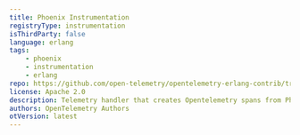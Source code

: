 ```yaml
---
title: Phoenix Instrumentation
registryType: instrumentation
isThirdParty: false
language: erlang
tags:
    - phoenix
    - instrumentation
    - erlang
repo: https://github.com/open-telemetry/opentelemetry-erlang-contrib/tree/main/instrumentation/opentelemetry_phoenix
license: Apache 2.0
description: Telemetry handler that creates Opentelemetry spans from Phoenix events.
authors: OpenTelemetry Authors
otVersion: latest
---
```

